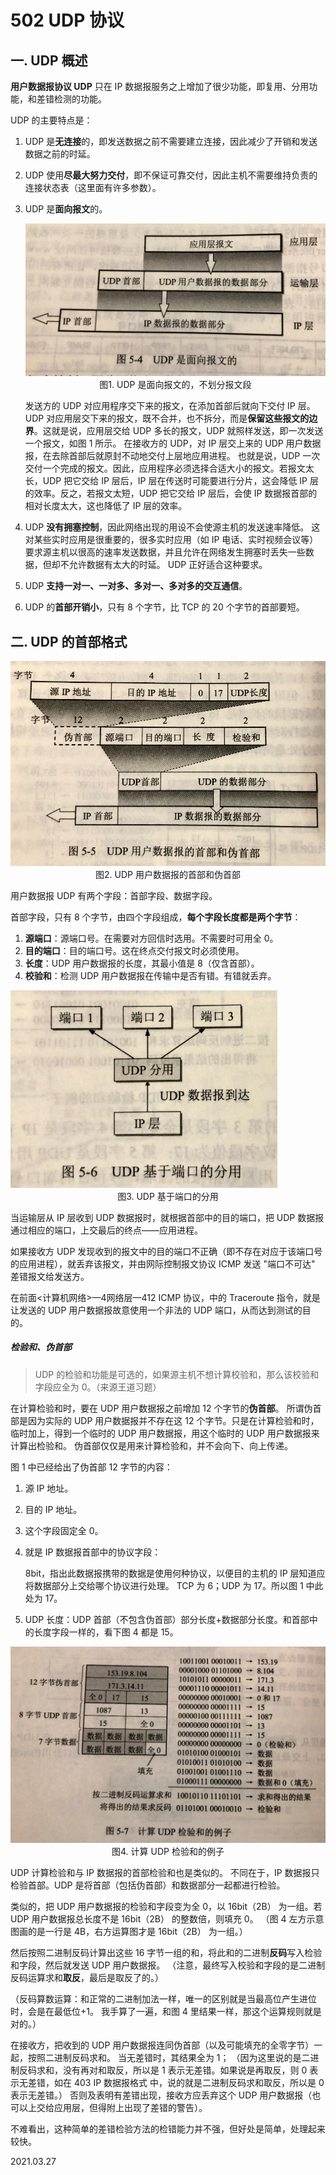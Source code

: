 # 502 UDP 协议

## 一. UDP 概述

**用户数据报协议 UDP** 只在 IP 数据报服务之上增加了很少功能，即复用、分用功能，和差错检测的功能。

UDP 的主要特点是：

1. UDP 是**无连接**的，即发送数据之前不需要建立连接，因此减少了开销和发送数据之前的时延。

2. UDP 使用**尽最大努力交付**，即不保证可靠交付，因此主机不需要维持负责的连接状态表（这里面有许多参数）。

3. UDP 是**面向报文**的。

   <img src="计网502-1.png" alt="计网502-1" style="zoom:67%;" />

   <center>图1. UDP 是面向报文的，不划分报文段</center>

   发送方的 UDP 对应用程序交下来的报文，在添加首部后就向下交付 IP 层。
   UDP 对应用层交下来的报文，既不合并，也不拆分，而是**保留这些报文的边界**。这就是说，应用层交给 UDP 多长的报文，UDP 就照样发送，即一次发送一个报文，如图 1 所示。
   在接收方的 UDP，对 IP 层交上来的 UDP 用户数据报，在去除首部后就原封不动地交付上层地应用进程。
   也就是说，UDP 一次交付一个完成的报文。因此，应用程序必须选择合适大小的报文。若报文太长，UDP 把它交给 IP 层后，IP 层在传送时可能要进行分片，这会降低 IP 层的效率。反之，若报文太短，UDP 把它交给 IP 层后，会使 IP 数据报首部的相对长度太大，这也降低了 IP 层的效率。

4. UDP **没有拥塞控制**，因此网络出现的用设不会使源主机的发送速率降低。
   这对某些实时应用是很重要的，很多实时应用（如 IP 电话、实时视频会议等）要求源主机以很高的速率发送数据，并且允许在网络发生拥塞时丢失一些数据，但却不允许数据有太大的时延。
   UDP 正好适合这种要求。

5. UDP **支持一对一、一对多、多对一、多对多的交互通信**。

6. UDP 的**首部开销小**，只有 8 个字节，比 TCP 的 20 个字节的首部要短。

## 二. UDP 的首部格式

<img src="计网502-2.png" alt="计网502-2" style="zoom:67%;" />

<center>图2. UDP 用户数据报的首部和伪首部</center>

用户数据报 UDP 有两个字段：首部字段、数据字段。

首部字段，只有 8 个字节，由四个字段组成，**每个字段长度都是两个字节**：

1. **源端口**：源端口号。在需要对方回信时选用。不需要时可用全 0。
2. **目的端口**：目的端口号。这在终点交付报文时必须使用。
3. **长度**：UDP 用户数据报的长度，其最小值是 8（仅含首部）。
4. **校验和**：检测 UDP 用户数据报在传输中是否有错。有错就丢弃。

<img src="计网502-3.png" alt="计网502-3" style="zoom:67%;" />

<center>图3. UDP 基于端口的分用</center>

当运输层从 IP 层收到 UDP 数据报时，就根据首部中的目的端口，把 UDP 数据报通过相应的端口，上交最后的终点——应用进程。

如果接收方 UDP 发现收到的报文中的目的端口不正确（即不存在对应于该端口号的应用进程），就丢弃该报文，并由网际控制报文协议 ICMP 发送 "端口不可达" 差错报文给发送方。

在前面<计算机网络>—4网络层—412 ICMP 协议，中的 Traceroute 指令，就是让发送的 UDP 用户数据报故意使用一个非法的 UDP 端口，从而达到测试的目的。

##### 检验和、伪首部

> UDP 的检验和功能是可选的，如果源主机不想计算校验和，那么该校验和字段应全为 0。（来源王道习题）

在计算检验和时，要在 UDP 用户数据报之前增加 12 个字节的**伪首部**。
所谓伪首部是因为实际的 UDP 用户数据报并不存在这 12 个字节。只是在计算检验和时，临时加上，得到一个临时的 UDP 用户数据报，用这个临时的 UDP 用户数据报来计算出检验和。
伪首部仅仅是用来计算检验和，并不会向下、向上传递。

图 1 中已经给出了伪首部 12 字节的内容：

1. 源 IP 地址。

2. 目的 IP 地址。

3. 这个字段固定全 0。

4. 就是 IP 数据报首部中的协议字段：

   8bit，指出此数据报携带的数据是使用何种协议，以便目的主机的 IP 层知道应将数据部分上交给哪个协议进行处理。
   TCP 为 6；UDP 为 17。所以图 1 中此处为 17。

5. UDP 长度：UDP 首部（不包含伪首部）部分长度+数据部分长度。和首部中的长度字段一样的，看下图 4 都是 15。

<img src="计网502-4.png" alt="计网502-4" style="zoom:67%;" />

<center>图4. 计算 UDP 检验和的例子</center>

UDP 计算检验和与 IP 数据报的首部检验和也是类似的。
不同在于，IP 数据报只检验首部。UDP 是将首部（包括伪首部）和数据部分一起都进行检验。

类似的，把 UDP 用户数据报的检验和字段变为全 0，以 16bit（2B） 为一组。若 UDP 用户数据报总长度不是 16bit（2B） 的整数倍，则填充 0。
（图 4 左方示意图画的是一行是 4B，右方运算图才是 16bit（2B） 为一组。）

然后按照二进制反码计算出这些 16 字节一组的和，将此和的二进制**反码**写入检验和字段，然后就发送 UDP 用户数据报。
（注意，最终写入校验和字段的是二进制反码运算求和**取反**，最后是取反了的。）

（反码算数运算：和正常的二进制加法一样，唯一的区别就是当最高位产生进位时，会是在最低位+1。
我手算了一遍，和图 4 里结果一样，那这个运算规则就是对的。）

在接收方，把收到的 UDP 用户数据报连同伪首部（以及可能填充的全零字节）一起，按照二进制反码求和。
当无差错时，其结果全为 1；
（因为这里说的是二进制反码求和，没有再对和取反，所以是 1 表示无差错。如果说是再取反，则 0 表示无差错，如在 403 IP 数据报格式 中，说的就是二进制反码求和取反，所以是 0 表示无差错。）
否则及表明有差错出现，接收方应丢弃这个 UDP 用户数据报（也可以上交给应用层，但得附上出现了差错的警告）。

不难看出，这种简单的差错检验方法的检错能力并不强，但好处是简单，处理起来较快。

2021.03.27

